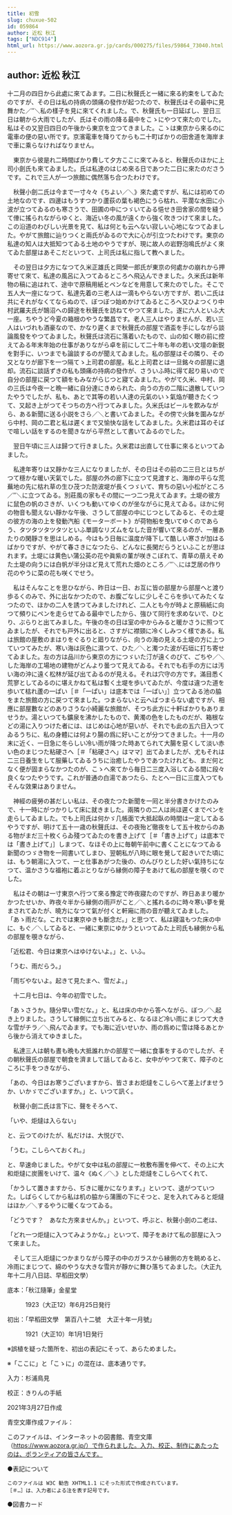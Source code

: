 ```yaml
---
title: 初雪
slug: chuxue-502
id: 059864
author: 近松 秋江
tags: ["NDC914"]
html_url: https://www.aozora.gr.jp/cards/000275/files/59864_73040.html
---
```


## author: 近松 秋江

十二月の四日から此處に來てゐます。二日に秋聲氏と一緒に來る約束をしてゐたのですが、その日は私の持病の頭痛の發作が起つたので、秋聲氏はその最中に見舞かた／″＼私の樣子を見に來てくれました。で、秋聲氏も一日延ばし、翌日三日は朝から大雨でしたが、氏はその雨の降る最中をこゝにやつて來たのでした。私はその又翌日四日の午後から東京を立つてきました。こゝは東京から來るのに電車の便の惡い所です。京濱電車を降りてからも二十町ばかりの田舍道を海岸まで車に乘らなければなりません。

　東京から彼是れ二時間ばかり費して夕方ここに來てみると、秋聲氏のほかに上司小劍氏も來てゐました。氏は私達のはじめ來る日であつた二日に來たのださうです。これで三人が一つ旅館に偶然落ち合つたわけです。

　秋聲小劍二氏は今まで一寸々々《ちよい／＼》來た處ですが、私には初めての土地なのです、四邊はもうすつかり蘆荻の葉も褐色にうら枯れ、平濶な水田に小波が立つてゐるのも寒さうで、田圃の中につゞいてゐる悒せき田舍家の間を縫うて俥に搖られながらゆくと、海近い冬の風が遠くから強く吹きつけて來ました。この沿道のわびしい光景を見て、私は何とも云へない寂しい心地になつてゐました。やがて旅館に辿りつくと兩氏がゐるので大に心が引立つたわけです。東京の私達の知人は大抵知つてゐる土地のやうですが、現に故人の岩野泡鳴氏がよく來てゐた部屋はあそこだといつて、上司氏は私に指して教へました。

　その翌日は夕方になつて久米正雄氏と岡榮一郎氏が東京の何處かの崩れから押寄せて來て、私達の風呂に入つてゐるところへ飛込んできました。久米氏は新年物の稿に追はれて、途中で原稿用紙とペンなどを用意して來たのでした。そこで五人大一座になつて、私達先着の三老人は一滴もやらない方ですが、若い二氏は共にそれがなくてならぬので、ぼつぼつ始めかけてゐるところへ又ひよつくり中村武羅夫氏が鵠沼への歸途を秋聲氏を訪ねてやつて來ました。遂に六人といふ大一座。ちやうど今夏の箱根のやうな繁昌です。老人三人はやりませんが、若い三人はいづれも酒豪なので、かなり遲くまで秋聲氏の部屋で酒盃を手にしながら談論風發をやつてゐました。秋聲氏は流石に落着いたもので、山の如く眼の前に控えてゐる年末年始の仕事がありながら卓を前にして二十年も年の若い文壇の新鋭を對手に、いつまでも論談するのが聞えてゐました。私の部屋はその隣り、その又となりが廊下を一つ隔てゝ上司君の部屋。私と上司君とは一旦銘々の部屋に退却。流石に談話ずきの私も頭痛の持病の發作が、さういふ時に得て起り易いので自分の部屋に戻つて額をもみながらじつと寢てゐました。やがて久米、中村、岡の三氏は今夜一と晩一緒に自分達にきめられた、向うの方の二階に退散していつたやうでしたが、私も、あとで其等の若い人達の元氣のいゝ氣焔が聽きたくつて、又起き上がつてそつちの方へ行つてみました。久米氏はビールを飮みながら、ある新聞に送る小説をさら／＼と書いてゐました。その傍で火鉢を圍みながら中村、岡の二君と私は遲くまで又愉快な話をしてゐました。久米君は耳のそばで喧しい話をするのを聞きながら平然として書いてゐるのでした。

　翌日午頃に三人は歸つて行きました。久米君は出直して仕事に來るといつてゐました。

　私達年寄りは又靜かな三人になりましたが、その日はその前の二三日とはちがつて穩かな暖い天氣でした。部屋の外の廊下に立つて見渡すと、海岸の平らな荒蕪地の先に枯れ草の生ひ茂つた防波堤が長くつゞいて、育ちの惡い小松がところ／″＼に立つてゐる。別莊風の家もその間に一つ二つ見えてゐます。土堤の彼方に鼠色の帆のさきが、いくつも動いてゆくのが坐ながらに見えてゐる。ほかに何の物音も聞えない靜かな午後、さうして部屋の中にじつとしてゐると、その土堤の彼方の海の上を發動汽船《モーターボート》が荷物船を曳いてゆくのであらう、タツタツタツタツといふ單調なリズムをなした音が響いて來るのが、一層あたりの閑靜さを思はしめる。今はもう日毎に温度が降下して酷しい寒さが加はるばかりですが、やがて春さきになつたら、どんなに長閑だらうといふことが思はれます。土堤には黄色い蒲公英の花や眞紫の菫が咲きこぼれて、青草の萠えそめた土堤の向うには白帆が半分ほど見えて荒れた畑のところ／″＼には芝居の作り花のやうに菜の花も咲くでせう。

　私はそんなことを思ひながら、昨日は一日、お互に皆の部屋から部屋へと渡り歩るくのみで、外に出なかつたので、お腹ごなしに少しそこらを歩いてみたくなつたので、ほかの二人を誘つてみましたけれど、二人とも今が時よと原稿紙に向つて頻りにペンを走らせてゐる最中でしたから、強ひて同行を求めないで、ひとり、ぶらりと出てみました。午後の冬の日は室の中からみると暖かさうに照つてゐましたが、それでも戸外に出ると、さすがに襟頸に冷くしみつく樣である。私は旅館の屋敷のまはりをぐるりと廻りながら、向うの海の見える土堤の方に上つていつてみたが、寒い海は灰色に濕つて、ひた／＼と濁つた波が石垣に打ち寄せてゐました。左の方は品川から東京の方につゞいた汀が遠くのびて、ごちや／＼した海岸の工場地の建物がどんより曇つて見えてゐる。それでも右手の方には汚い海の沖に遠く松林が延び出てゐるのが見える。それは穴守の方です。滿目悉く荒寥としてゐるのに堪えかねて私は暫く土堤を歩いてゐたが、今度は違つた道を歩いて枯れ蘆の一ぱい［＃「一ぱい」は底本では「一ばい」］立つてゐる池の脇をまた旅館の方に戻つて來ました。つまらないと云へばつまらない處ですが、相應に部屋數などのありさうな小綺麗な旅館が、そつち此方に十軒ばかりもありませうか。湯といつても鑛泉を沸かしたもので、黄濁の色をしたものだが、箱根などの湯に入りつけた者には、はじめは心地が惡いが、それでも此の五六日入つてゐるうちに、私の身體には何より腸の爲に好いことが分つてきました。十一月の末に近く、一日急に冬らしい冷い雨が降つた時あてられて大腸を惡くして淡い赤い色のまじつた粘硬さへ［＃「粘硬さへ」はママ］出てゐましたが、尤もそれは二三日養生をして服藥してゐるうちに治癒したやうであつたけれども、まだ何となく便が固まらなかつたのが、こゝへ來てから毎日二三度入浴してゐる間に段々良くなつたやうです。これが普通の白湯であつたら、たとへ一日に三度入つてもそんな效果はありません。

　神經の疲勞の甚だしい私は、その夜たつた新聞を一囘と半分書きかけたのみで、十一時にがつかりして床に就きました。兩隣りの二人は尚ほ遲くまでペンを走らしてゐました。でも上司氏は何かゞ几帳面で大抵起臥の時間は一定してゐるやうですが、明けて五十一歳の秋聲氏は、その夜殆ど徹夜をして五十枚からのある物がまだ三十枚くらゐ殘つてゐたのを書き上げて［＃「書き上げて」は底本では「晝き上げて」］しまつて、なほその上に毎朝午前中に書くことになつてゐる新聞のつゞき物を一囘書いてしまひ、翌朝私が八時に眼を覺して起きいでた頃には、もう朝湯に入つて、一と仕事あがつた後の、のんびりとした好い氣持ちになつて、温かさうな褞袍に着ぶとりながら縁側の障子をあけて私の部屋を覗くのでした。

　私はその朝は一寸東京へ行つて來る豫定で昨夜寢たのですが、昨日あまり暖かかつたせいか、昨夜々半から縁側の雨戸がこと／＼と搖れるのに時々寒い夢を覺まされてゐたが、曉方になつて氣が付くと軒廂に雨の音が聽えてゐました。「あゝ雨だな。これでは東京ゆきも斷念だ。」と思つて、私は寢温もつた床の中に、もぐ／＼してゐると、一緒に東京にゆかうといつてゐた上司氏も縁側から私の部屋を覗きながら、

「近松君、今日は東京へはゆけないよ。」と、いふ。

「うむ、雨だらう。」

「雨ぢやないよ。起きて見たまへ、雪だよ。」

　十二月七日は、今年の初雪でした。

「あゝさうか。隨分早い雪だな。」と、私は床の中から答へながら、ぼつ／＼起き上りました。さうして縁側に立ち出てみると、なるほど冷い雨にまじつて大きな雪がチラ／＼飛んでゐます。でも海に近いせいか、雨の爲めに雪は降るあとから後から消えてゆきました。

　私達三人は朝も晝も晩も大抵誰れかの部屋で一緒に食事をするのでしたが、その朝秋聲氏の部屋で朝食を濟まして話してゐると、女中がやつて來て、障子のところに手をつきながら、

「あの、今日はお寒うございますから、皆さまお炬燵をこしらへて差上げませうか、いかゞでございますか。」と、いつて訊く。

　秋聲小劍二氏は言下に、聲をそろへて、

「いや、炬燵は入らない」

と、云つてのけたが、私だけは、大悦びで、

「うむ。こしらへておくれ。」

と、早速命じました。やがて女中は私の部屋に一枚敷布團を伸べて、その上に大和炬燵に炭團をいけて、温々《ぬく／＼》とした炬燵をこしらへてくれて、

「かうして置きますから、ぢきに暖かになります。」といつて、退がつていつた。しばらくしてから私は机の脇から蒲團の下にそつと、足を入れてみると炬燵はほか／＼するやうに暖くなつてゐる。

「どうです？　あなた方來ませんか。」といつて、呼ぶと、秋聲小劍の二老は、

「どれ一つ炬燵に入つてみようかな。」といつて、障子をあけて私の部屋に入つて來ました。

　そして三人炬燵につかまりながら障子の中のガラスから縁側の方を眺めると、冷雨にまじつて、綿のやうな大きな雪片が靜かに舞ひ落ちてゐました。（大正九年十二月八日誌、早稻田文學）













底本：「秋江隨筆」金星堂

　　　1923（大正12）年6月25日発行

初出：「早稻田文學　第百八十二號　大正十年一月號」

　　　1921（大正10）年1月1日発行

※誤植を疑った箇所を、初出の表記にそって、あらためました。

※「ここに」と「こゝに」の混在は、底本通りです。

入力：杉浦鳥見

校正：きりんの手紙

2021年3月27日作成

青空文庫作成ファイル：

このファイルは、インターネットの図書館、青空文庫（https://www.aozora.gr.jp/）で作られました。入力、校正、制作にあたったのは、ボランティアの皆さんです。











●表記について


	このファイルは W3C 勧告 XHTML1.1 にそった形式で作成されています。
	［＃…］は、入力者による注を表す記号です。







●図書カード